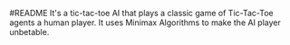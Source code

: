 #README
It's a tic-tac-toe AI that plays a classic game of Tic-Tac-Toe agents a human player. It uses Minimax Algorithms to make the AI player unbetable.

